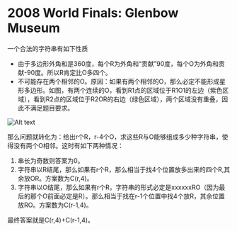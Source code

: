 # 2008 World Finals: Glenbow Museum

一个合法的字符串有如下性质

* 由于多边形外角和是360度，每个R为外角和“贡献”90度，每个O为外角和贡献-90度。所以R肯定比O多四个。
* 不可能存在两个相邻的O。原因：如果有两个相邻的O，那么必定不能形成星形多边形。如图，有两个连续的O，看到R1点的区域位于R1O1的左边（紫色区域），看到R2点的区域位于R2OR的右边（绿色区域），两个区域没有重叠，因此不满足题目要求。 

![Alt text](https://github.com/pkkj/ACM-ICPC-OJ-Code/raw/master/ACM-ICPC-Live-Archive/2008.World_Finals/4123_Img1.jpg "Image 1")

那么问题就转化为：给出r个R，r-4个O，求这些R与O能够组成多少种字符串，使得没有两个O相邻。这时有如下两种情况：

1. 串长为奇数则答案为0。
2. 字符串以R结尾，那么如果有r个R，那么相当于找4个位置放多出来的四个R,其余放OR。方案数为C(r,4)。
3. 字符串以O结尾，那么如果有r个R，字符串的形式必定是xxxxxxRO（因为最后的那个O前面必定是R）。那么相当于找在r-1个位置中找4个放R，其余位置放RO。方案数为C(r-1,4)。 

最终答案就是C(r,4)+C(r-1,4)。 
